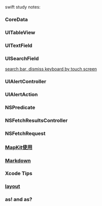 swift study notes:

### CoreData
### UITableView
### UITextField
### UISearchField
[search bar, dismiss keyboard by touch screen](https://github.com/dogteeth/SwiftNotes/blob/main/searbarDismissKeyboard.md)

### UIAlertController
### UIAlertAction
### NSPredicate
### NSFetchResultsController
### NSFetchRequest

### [MapKit使用](https://github.com/dogteeth/SwiftNotes/blob/main/MapKit.md)

### [Markdown](https://guides.github.com/features/mastering-markdown/)
### Xcode Tips

### [layout](https://github.com/dogteeth/SwiftNotes/blob/main/layout.md)
### as! and as?
